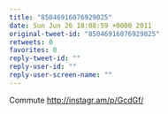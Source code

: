 ```yaml
---
title: "85046916076929025"
date: Sun Jun 26 18:08:59 +0000 2011
original-tweet-id: "85046916076929025"
retweets: 0
favorites: 0
reply-tweet-id: ""
reply-user-id: ""
reply-user-screen-name: ""
---
```

Commute http://instagr.am/p/GcdGf/
